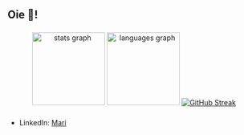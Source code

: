 <h2 align="left">Oie 👋!</h2>

###

<div align="center">
  <img src="https://github-readme-stats.vercel.app/api?username=xmarimarquesh&hide_title=false&hide_rank=false&show_icons=true&include_all_commits=false&count_private=false&disable_animations=false&theme=jolly&locale=en&hide_border=true" height="145" alt="stats graph"  />
  <img src="https://github-readme-stats.vercel.app/api/top-langs?username=xmarimarquesh&locale=en&hide_title=false&layout=compact&card_width=320&langs_count=5&theme=jolly&hide_border=true" height="145" alt="languages graph"  />
   <a href="https://git.io/streak-stats"><img src="https://github-readme-streak-stats.herokuapp.com?user=xmarimarquesh&theme=jolly&hide_border=true&exclude_days=Sun%2CSat&card_width=634&card_height=145" alt="GitHub Streak" /></a>
</div>

###

- LinkedIn: [Mari](https://br.linkedin.com/in/mariana-hipolito-386810300)

